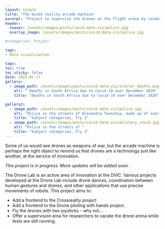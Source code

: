 ```yaml
---
layout: single
title: "The mixed reality arcade machine"
excerpt: "Project to supervise the drones on the flight arena by rendering them in an arcade video game."
header:
  teaser: /assets/images/posts/covid-data-viz/police.jpg
  overlay_image: /assets/images/posts/covid-data-viz/police.jpg

#categories: Project

tags:
- Data visualisation

tags:
toc: true
toc_sticky: false
date: 2021-01-17
gallery:
  - image_path: /assets/images/posts/covid-data-viz/scatter_deaths.png
    alt: " Deaths in South Africa due to Covid-19 over December 2020"
    title: "Deaths in South Africa due to Covid-19 over December 2020"

gallery2:
  - image_path: /assets/images/posts/covid-data-viz/police.jpg
    alt: "Police in the streets of Alexandra Township, made up of over 20000 informal dwellings."
    title: "Subject categories, Try 2"
  - image_path: /assets/images/posts/covid-data-viz/military_covid.jpg
    alt: "Police in the streets of "
    title: "Subject categories, Try 2"
---
```

Some of us would see drones as weapons of war, but the arcade machine is perhaps the right object to remind us that drones are a technology just like another, at the service of innovation.

*This project is in progress. More updates will be added soon.*

The Drone Lab is an active area of innovation at the DVIC. Various projects developed at the Drone Lab include drone dances, coordination between human gestures and drones, and other applications that use precise movements of robots. This project aims to:

- Add a frontend to the Crossreality project
- Add a frontend to the Drone piloting with hands project.
- Fly the drones with two joysticks - why not...
- Offer a supervision area for researchers to vacate the drone arena while tests are still running.
